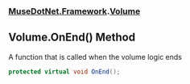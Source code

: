 ### [MuseDotNet.Framework](./MuseDotNet-Framework.md 'MuseDotNet.Framework').[Volume](./Volume.md 'MuseDotNet.Framework.Volume')
## Volume.OnEnd() Method
A function that is called when the volume logic ends  
```csharp
protected virtual void OnEnd();
```
